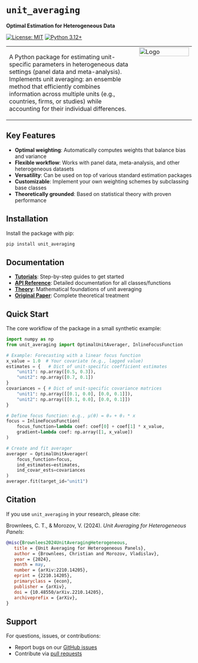 # `unit_averaging`

**Optimal Estimation for Heterogeneous Data**
 
[![License: MIT](https://img.shields.io/badge/License-MIT-yellow.svg)](https://opensource.org/licenses/MIT) [![Python 3.12+](https://img.shields.io/badge/python-3.12+-blue.svg)](https://www.python.org/downloads/)


 
<table>
  <tr>
    <td style="width:70%; vertical-align:top;"> 
      <p>
        A Python package for estimating unit-specific parameters in heterogeneous data settings (panel data and meta-analysis). Implements unit averaging: an ensemble method that efficiently combines information across multiple units (e.g., countries, firms, or studies) while accounting for their individual differences.
      </p>
    </td>
    <td style="width:30%; vertical-align:top;">
      <img src="docs/source/_static/logo_transp.png" alt="Logo" width="100%" />
    </td>
  </tr>
</table>
 

## Key Features

- **Optimal weighting**: Automatically computes weights that balance bias and variance
- **Flexible workflow**: Works with panel data, meta-analysis, and other heterogeneous datasets
- **Versatility**: Can be used on top of various standard estimation packages
- **Customizable**: Implement your own weighting schemes by subclassing base classes
- **Theoretically grounded**: Based on statistical theory with proven performance

## Installation

Install the package with pip:

```bash
pip install unit_averaging
```

## Documentation

- **[Tutorials](https://vladislav-morozov.github.io/unit-averaging/tutorials/)**: Step-by-step guides to get started
- **[API Reference](https://vladislav-morozov.github.io/unit-averaging/reference/)**: Detailed documentation for all classes/functions
- **[Theory](https://vladislav-morozov.github.io/unit-averaging/theory/)**: Mathematical foundations of unit averaging
- **[Original Paper](https://arxiv.org/abs/2210.14205)**: Complete theoretical treatment


## Quick Start

The core workflow of the package in a small synthetic example: 
```python
import numpy as np
from unit_averaging import OptimalUnitAverager, InlineFocusFunction

# Example: Forecasting with a linear focus function
x_value = 1.0  # Your covariate (e.g., lagged value)
estimates = {   # Dict of unit-specific coefficient estimates
    "unit1": np.array([0.5, 0.3]),
    "unit2": np.array([0.7, 0.1])
}
covariances = { # Dict of unit-specific covariance matrices
    "unit1": np.array([[0.1, 0.0], [0.0, 0.1]]),
    "unit2": np.array([[0.1, 0.0], [0.0, 0.1]])
}

# Define focus function: e.g., μ(θ) = θ₀ + θ₁ * x
focus = InlineFocusFunction(
    focus_function=lambda coef: coef[0] + coef[1] * x_value,
    gradient=lambda coef: np.array([1, x_value])
)

# Create and fit averager
averager = OptimalUnitAverager(
    focus_function=focus,
    ind_estimates=estimates,
    ind_covar_ests=covariances
)
averager.fit(target_id="unit1")
```


## Citation

If you use `unit_averaging` in your research, please cite:

Brownlees, C. T., & Morozov, V. (2024). *Unit Averaging for Heterogeneous Panels*:

```bibtex
@misc{Brownlees2024UnitAveragingHeterogeneous,
   title = {Unit Averaging for Heterogeneous Panels},
   author = {Brownlees, Christian and Morozov, Vladislav},
   year = {2024},
   month = may,
   number = {arXiv:2210.14205},
   eprint = {2210.14205},
   primaryclass = {econ},
   publisher = {arXiv},
   doi = {10.48550/arXiv.2210.14205},
   archiveprefix = {arXiv},
}
```

## Support

For questions, issues, or contributions:
- Report bugs on our [GitHub issues](https://github.com/vladislav-morozov/unit-averaging/issues)
- Contribute via [pull requests](https://github.com/vladislav-morozov/unit-averaging/pulls)
 